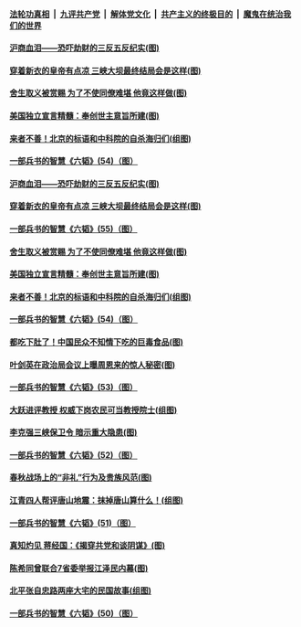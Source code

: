 ####  [法轮功真相](../../../../basic/blob/master/README.md?t=06171302) &nbsp;|&nbsp; [九评共产党](../../../../9ping.md/blob/master/README.md?t=06171302) &nbsp;|&nbsp; [解体党文化](../../../../jtdwh.md/blob/master/README.md?t=06171302)  &nbsp;|&nbsp; [共产主义的终极目的](../../../../gczydzjmd.md/blob/master/README.md?t=06171302) &nbsp;|&nbsp; [魔鬼在统治我们的世界](../../../../mgztzwmdsj.md/blob/master/README.md?t=06171302) 

#### [沪商血泪——恐吓劫财的三反五反纪实(图)](../pages/p6/936438.md?t=06171302) 

#### [穿着新衣的皇帝有点凉 三峡大坝最终结局会是这样(图)](../pages/p6/936490.md?t=06171302) 

#### [舍生取义被赏赐 为了不使同僚难堪 他竟这样做(图)](../pages/p6/934496.md?t=06171302) 

#### [美国独立宣言精髓：奉创世主意旨所建(图)](../pages/p6/934953.md?t=06171302) 

#### [来者不善！北京的标语和中科院的自杀海归们(组图)](../pages/p6/936115.md?t=06171302) 

#### [一部兵书的智慧《六韬》(54)（图）](../pages/p6/931147.md?t=06171302) 

#### [沪商血泪——恐吓劫财的三反五反纪实(图)](../pages/p6/936438.md?t=06171302) 

#### [穿着新衣的皇帝有点凉 三峡大坝最终结局会是这样(图)](../pages/p6/936490.md?t=06171302) 

#### [一部兵书的智慧《六韬》(55)（图）](../pages/p6/931148.md?t=06171302) 

#### [舍生取义被赏赐 为了不使同僚难堪 他竟这样做(图)](../pages/p6/934496.md?t=06171302) 

#### [美国独立宣言精髓：奉创世主意旨所建(图)](../pages/p6/934953.md?t=06171302) 

#### [来者不善！北京的标语和中科院的自杀海归们(组图)](../pages/p6/936115.md?t=06171302) 

#### [一部兵书的智慧《六韬》(54)（图）](../pages/p6/931147.md?t=06171302) 

#### [都吃下肚了！中国民众不知情下吃的巨毒食品(图)](../pages/p6/935554.md?t=06171302) 

#### [叶剑英在政治局会议上曝周恩来的惊人秘密(图)](../pages/p6/934254.md?t=06171302) 

#### [一部兵书的智慧《六韬》(53)（图）](../pages/p6/931146.md?t=06171302) 

#### [大跃进评教授 权威下岗农民可当教授院士(组图)](../pages/p6/936114.md?t=06171302) 

#### [李克强三峡保卫令 暗示重大隐患(图)](../pages/p6/936488.md?t=06171302) 

#### [一部兵书的智慧《六韬》(52)（图）](../pages/p6/931144.md?t=06171302) 

#### [春秋战场上的“非礼”行为及贵族风范(图)](../pages/p6/934478.md?t=06171302) 

#### [江青四人帮评唐山地震：抹掉唐山算什么！(组图)](../pages/p6/935987.md?t=06171302) 

#### [一部兵书的智慧《六韬》(51)（图）](../pages/p6/931142.md?t=06171302) 

#### [真知灼见 蒋经国：《揭穿共党和谈阴谋》(图)](../pages/p6/934950.md?t=06171302) 

#### [陈希同曾联合7省委举报江泽民内幕(图)](../pages/p6/934251.md?t=06171302) 

#### [北平张自忠路两座大宅的民国故事(组图)](../pages/p6/935701.md?t=06171302) 

#### [一部兵书的智慧《六韬》(50)（图）](../pages/p6/931141.md?t=06171302) 

